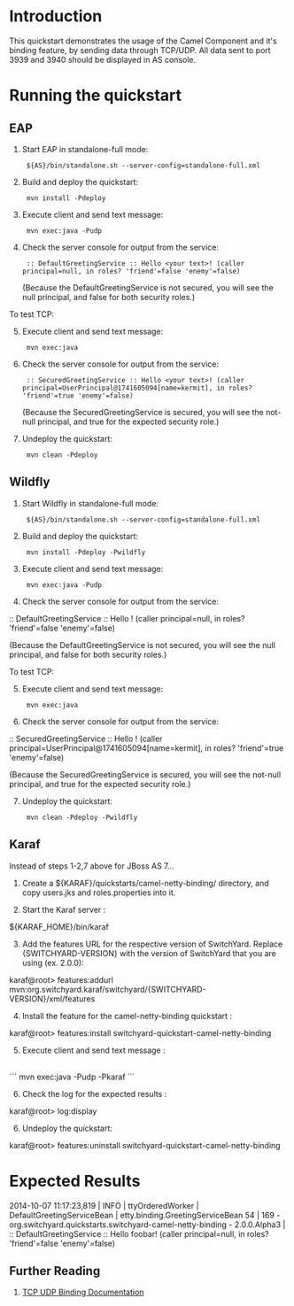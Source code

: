 Introduction
============
This quickstart demonstrates the usage of the Camel Component and it's binding feature, by sending 
data through TCP/UDP. All data sent to port 3939 and 3940 should be displayed in AS console.

Running the quickstart
======================


EAP
----------

1. Start EAP in standalone-full mode:

        ${AS}/bin/standalone.sh --server-config=standalone-full.xml

2. Build and deploy the quickstart:

        mvn install -Pdeploy

3. Execute client and send text message:

        mvn exec:java -Pudp

4. Check the server console for output from the service:

        :: DefaultGreetingService :: Hello <your text>! (caller principal=null, in roles? 'friend'=false 'enemy'=false)

   (Because the DefaultGreetingService is not secured, you will see the null principal, and false for both security roles.)

To test TCP: 

5. Execute client and send text message:

        mvn exec:java

6. Check the server console for output from the service:

        :: SecuredGreetingService :: Hello <your text>! (caller principal=UserPrincipal@1741605094[name=kermit], in roles? 'friend'=true 'enemy'=false)

   (Because the SecuredGreetingService is secured, you will see the not-null principal, and true for the expected security role.)

7. Undeploy the quickstart:

        mvn clean -Pdeploy


Wildfly
----------

1. Start Wildfly in standalone-full mode:

        ${AS}/bin/standalone.sh --server-config=standalone-full.xml

2. Build and deploy the quickstart:

        mvn install -Pdeploy -Pwildfly

3. Execute client and send text message:

        mvn exec:java -Pudp

4. Check the server console for output from the service:

:: DefaultGreetingService :: Hello <your text>! (caller principal=null, in roles? 'friend'=false 'enemy'=false)

(Because the DefaultGreetingService is not secured, you will see the null principal, and false for both security roles.)

To test TCP: 

5. Execute client and send text message:

        mvn exec:java

6. Check the server console for output from the service:

:: SecuredGreetingService :: Hello <your text>! (caller principal=UserPrincipal@1741605094[name=kermit], in roles? 'friend'=true 'enemy'=false)

(Because the SecuredGreetingService is secured, you will see the not-null principal, and true for the expected security role.)

7. Undeploy the quickstart:

        mvn clean -Pdeploy -Pwildfly


Karaf
-----
Instead of steps 1-2,7 above for JBoss AS 7...

1. Create a ${KARAF}/quickstarts/camel-netty-binding/ directory, and copy users.jks and roles.properties into it.

2. Start the Karaf server :

${KARAF_HOME}/bin/karaf

3. Add the features URL for the respective version of SwitchYard.   Replace {SWITCHYARD-VERSION}
with the version of SwitchYard that you are using (ex. 2.0.0): 

karaf@root> features:addurl mvn:org.switchyard.karaf/switchyard/{SWITCHYARD-VERSION}/xml/features

4. Install the feature for the camel-netty-binding quickstart :

karaf@root> features:install switchyard-quickstart-camel-netty-binding

5. Execute client and send text message :
<br/>
```
mvn exec:java -Pudp -Pkaraf
```
<br/>

6. Check the log for the expected results :

karaf@root> log:display

6. Undeploy the quickstart:

karaf@root> features:uninstall switchyard-quickstart-camel-netty-binding


Expected Results
=================
2014-10-07 11:17:23,819 | INFO  | ttyOrderedWorker | DefaultGreetingServiceBean       | etty.binding.GreetingServiceBean   54 | 169 - org.switchyard.quickstarts.switchyard-camel-netty-binding - 2.0.0.Alpha3 | :: DefaultGreetingService :: Hello foobar! (caller principal=null, in roles? 'friend'=false 'enemy'=false)


## Further Reading

1. [TCP UDP Binding Documentation](https://docs.jboss.org/author/display/SWITCHYARD/TCP+UDP)
